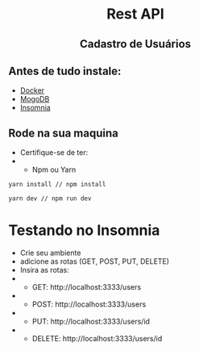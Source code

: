 <div align="center">
<h1>Rest API</h1>
<h2>Cadastro de Usuários</h2>
</div>

## Antes de tudo instale:
- [Docker](https://www.docker.com/products/docker-desktop)
- [MogoDB](https://www.mongodb.com/try/download/community)
- [Insomnia](https://insomnia.rest/download)

## Rode na sua maquina
- Certifique-se de ter:
- - Npm ou Yarn
```
yarn install // npm install
```
```
yarn dev // npm run dev
```

# Testando no Insomnia
- Crie seu ambiente
- adicione as rotas (GET, POST, PUT, DELETE)
- Insira as rotas:
- - GET: http://localhost:3333/users
- - POST: http://localhost:3333/users 
- - PUT: http://localhost:3333/users/id
- - DELETE: http://localhost:3333/users/id

